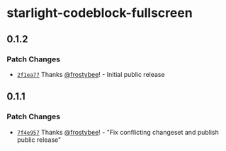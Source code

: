 # starlight-codeblock-fullscreen

## 0.1.2

### Patch Changes

- [`2f1ea77`](https://github.com/frostybee/starlight-codeblock-fullscreen/commit/2f1ea77548e7316a0ab45ccccc83a5c41dc5cd5a) Thanks [@frostybee](https://github.com/frostybee)! - Initial public release

## 0.1.1

### Patch Changes

- [`7f4e957`](https://github.com/frostybee/starlight-codeblock-fullscreen/commit/7f4e9571eeecd0e7f6adbfdc96d86ba695ea907e) Thanks [@frostybee](https://github.com/frostybee)! - "Fix conflicting changeset and publish public release"
